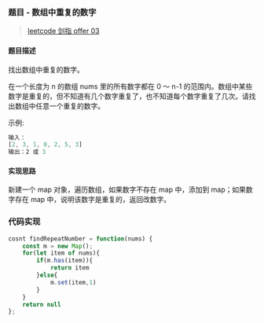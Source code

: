 ### 题目 - 数组中重复的数字

> [leetcode 剑指 offer 03](https://leetcode-cn.com/problems/shu-zu-zhong-zhong-fu-de-shu-zi-lcof/)

#### 题目描述

找出数组中重复的数字。

在一个长度为 n 的数组 nums 里的所有数字都在 0 ～ n-1 的范围内。数组中某些数字是重复的，但不知道有几个数字重复了，也不知道每个数字重复了几次。请找出数组中任意一个重复的数字。

示例:

```js
输入：
[2, 3, 1, 0, 2, 5, 3]
输出：2 或 3
```

#### 实现思路

新建一个 map 对象，遍历数组，如果数字不存在 map 中，添加到 map；如果数字存在 map 中，说明该数字是重复的，返回改数字。

### 代码实现

```js
cosnt findRepeatNumber = function(nums) {
    const m = new Map();
    for(let item of nums){
        if(m.has(item)){
            return item
        }else{
            m.set(item,1)
        }
    }
    return null
};
```
